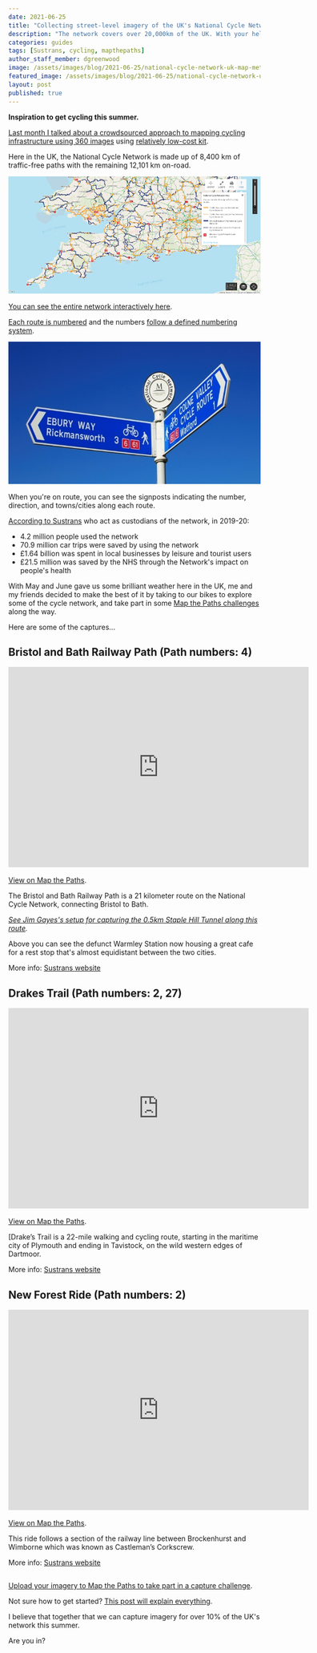 ```yaml
---
date: 2021-06-25
title: "Collecting street-level imagery of the UK's National Cycle Network"
description: "The network covers over 20,000km of the UK. With your help, we want to capture street-level images for every single one of those kilometers."
categories: guides
tags: [Sustrans, cycling, mapthepaths]
author_staff_member: dgreenwood
image: /assets/images/blog/2021-06-25/national-cycle-network-uk-map-meta.jpg
featured_image: /assets/images/blog/2021-06-25/national-cycle-network-uk-map-sm.jpg
layout: post
published: true
---
```


**Inspiration to get cycling this summer.**

[Last month I talked about a crowdsourced approach to mapping cycling infrastructure using 360 images](/blog/2021/crowdsourcing-safer-bicyle-lane-design) using [relatively low-cost kit](/blog/2021/trek-pack-v2-quick-start-virtual-photography).

Here in the UK, the National Cycle Network is made up of 8,400 km of traffic-free paths with the remaining 12,101 km on-road.

<img class="img-fluid" src="/assets/images/blog/2021-06-25/national-cycle-network-uk-map-sm.jpg" alt="National Cycle Network UK" title="National Cycle Network UK" />

[You can see the entire network interactively here](https://osmaps.ordnancesurvey.co.uk/52.57775,-2.39479,7). 

[Each route is numbered](https://en.wikipedia.org/wiki/List_of_National_Cycle_Network_routes) and the numbers [follow a defined numbering system](https://en.wikipedia.org/wiki/National_Cycle_Network#Numbering_system).

<img class="img-fluid" src="/assets/images/blog/2021-06-25/ncn-direction-sign-watford-sustrans.jpeg" alt="National Cycle Network UK Sign" title="National Cycle Network UK Sign" />

When you're on route, you can see the signposts indicating the number, direction, and towns/cities along each route.

[According to Sustrans](https://www.sustrans.org.uk/national-cycle-network/) who act as custodians of the network, in 2019-20:

* 4.2 million people used the network
* 70.9 million car trips were saved by using the network
* £1.64 billion was spent in local businesses by leisure and tourist users
* £21.5 million was saved by the NHS through the Network's impact on people's health

With May and June gave us some brilliant weather here in the UK, me and my friends decided to make the best of it by taking to our bikes to explore some of the cycle network, and take part in some [Map the Paths challenges](https://www.mapthepaths.com/challenge/capture/list/) along the way.

Here are some of the captures...

## Bristol and Bath Railway Path (Path numbers: 4)

<iframe width="600" height="400" allowfullscreen style="border-style:none;" src="https://www.trekview.org/trekviewer.htm#panorama=https://www.trekview.org/assets/images/blog/2021-06-25/bristol-bath-railway-path.jpeg&amp;autoLoad=true"></iframe>

[View on Map the Paths](https://www.mapthepaths.com/).

The Bristol and Bath Railway Path is a 21 kilometer route on the National Cycle Network, connecting Bristol to Bath.

_[See Jim Gayes's setup for capturing the 0.5km Staple Hill Tunnel along this route](/blog/2021/gps-collecting-underground-tunnel-360-imagery)._

Above you can see the defunct Warmley Station now housing a great cafe for a rest stop that's almost equidistant between the two cities.

More info: [Sustrans website](https://www.sustrans.org.uk/find-a-route-on-the-national-cycle-network/bristol-and-bath-railway-path)

## Drakes Trail (Path numbers: 2, 27)

<iframe width="600" height="400" allowfullscreen style="border-style:none;" src="https://www.trekview.org/trekviewer.htm#panorama=https://www.trekview.org/assets/images/blog/2021-06-25/drakes-trail-gem-bridge.jpeg&amp;autoLoad=true"></iframe>

[View on Map the Paths](https://www.mapthepaths.com/).

[Drake’s Trail is a 22-mile walking and cycling route, starting in the maritime city of Plymouth and ending in Tavistock, on the wild western edges of Dartmoor.

More info: [Sustrans website](https://www.sustrans.org.uk/find-a-route-on-the-national-cycle-network/drakes-trail)

## New Forest Ride (Path numbers: 2)

<iframe width="600" height="400" allowfullscreen style="border-style:none;" src="https://www.trekview.org/trekviewer.htm#panorama=https://www.trekview.org/assets/images/blog/2021-06-25/new-forest-ride.jpeg&amp;autoLoad=true"></iframe>

[View on Map the Paths](https://www.mapthepaths.com/).

This ride follows a section of the railway line between Brockenhurst and Wimborne which was known as Castleman’s Corkscrew.

More info: [Sustrans website](https://www.sustrans.org.uk/find-a-route-on-the-national-cycle-network/new-forest-ride)

## <Your ride here>

[Upload your imagery to Map the Paths to take part in a capture challenge](https://www.mapthepaths.com/challenge/capture/list/).

Not sure how to get started? [This post will explain everything](/blog/2021/trek-pack-v2-quick-start-virtual-photography).

I believe that together that we can capture imagery for over 10% of the UK's network this summer.

Are you in?